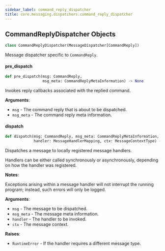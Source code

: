 ```yaml
---
sidebar_label: command_reply_dispatcher
title: core.messaging.dispatchers.command_reply_dispatcher
---
```


## CommandReplyDispatcher Objects

```python
class CommandReplyDispatcher(MessageDispatcher[CommandReply])
```

Message dispatcher specific to ``CommandReply``.

#### pre\_dispatch

```python
def pre_dispatch(msg: CommandReply,
                 msg_meta: CommandReplyMetaInformation) -> None
```

Invokes reply callbacks associated with the replied command.

**Arguments**:

- `msg` - The command reply that is about to be dispatched.
- `msg_meta` - The command reply meta information.

#### dispatch

```python
def dispatch(msg: CommandReply, msg_meta: CommandReplyMetaInformation,
             handler: MessageHandlerMapping, ctx: MessageContextType) -> None
```

Dispatches a message to locally registered message handlers.

Handlers can be either called synchronously or asynchronously, depending on how the handler was registered.

**Notes**:

  Exceptions arising within a message handler will not interrupt the running program; instead, such errors will only be logged.
  

**Arguments**:

- `msg` - The message to be dispatched.
- `msg_meta` - The message meta information.
- `handler` - The handler to be invoked.
- `ctx` - The message context.
  

**Raises**:

- `RuntimeError` - If the handler requires a different message type.

